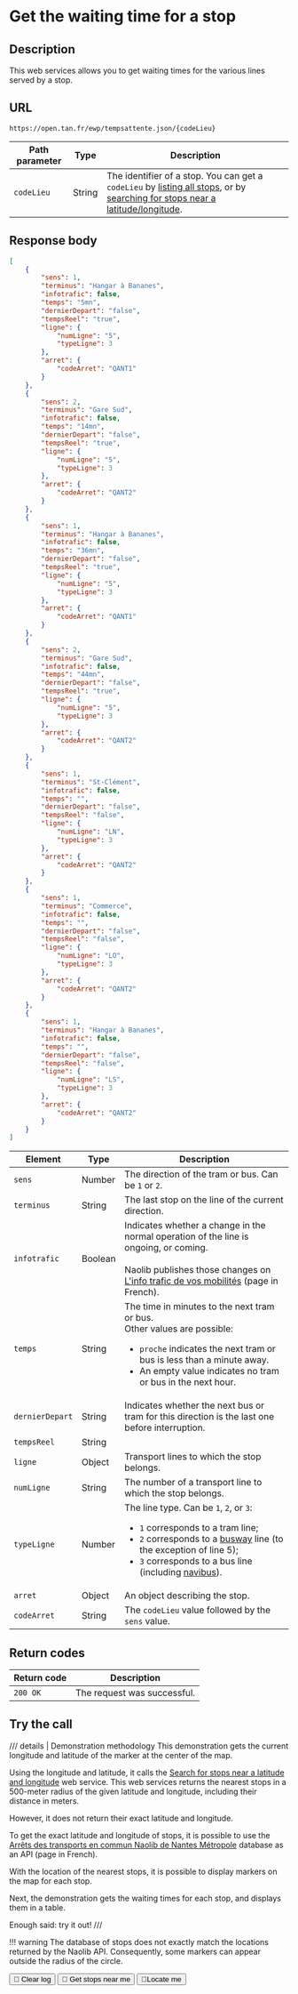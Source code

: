 # Get the waiting time for a stop

## Description

This web services allows you to get waiting times for the various lines served by a stop.

## URL

``` { .get }
https://open.tan.fr/ewp/tempsattente.json/{codeLieu}
```

| Path parameter | Type   | Description                                                                                                                                                                  |
|----------------|--------|------------------------------------------------------------------------------------------------------------------------------------------------------------------------------|
| `codeLieu`     | String | The identifier of a stop. You can get a `codeLieu` by [listing all stops](list_all_stops.md), or by [searching for stops near a latitude/longitude](stops_near_lat_long.md). |

## Response body

```json title="JSON"
[
    {
        "sens": 1,
        "terminus": "Hangar à Bananes",
        "infotrafic": false,
        "temps": "5mn",
        "dernierDepart": "false",
        "tempsReel": "true",
        "ligne": {
            "numLigne": "5",
            "typeLigne": 3
        },
        "arret": {
            "codeArret": "QANT1"
        }
    },
    {
        "sens": 2,
        "terminus": "Gare Sud",
        "infotrafic": false,
        "temps": "14mn",
        "dernierDepart": "false",
        "tempsReel": "true",
        "ligne": {
            "numLigne": "5",
            "typeLigne": 3
        },
        "arret": {
            "codeArret": "QANT2"
        }
    },
    {
        "sens": 1,
        "terminus": "Hangar à Bananes",
        "infotrafic": false,
        "temps": "36mn",
        "dernierDepart": "false",
        "tempsReel": "true",
        "ligne": {
            "numLigne": "5",
            "typeLigne": 3
        },
        "arret": {
            "codeArret": "QANT1"
        }
    },
    {
        "sens": 2,
        "terminus": "Gare Sud",
        "infotrafic": false,
        "temps": "44mn",
        "dernierDepart": "false",
        "tempsReel": "true",
        "ligne": {
            "numLigne": "5",
            "typeLigne": 3
        },
        "arret": {
            "codeArret": "QANT2"
        }
    },
    {
        "sens": 1,
        "terminus": "St-Clément",
        "infotrafic": false,
        "temps": "",
        "dernierDepart": "false",
        "tempsReel": "false",
        "ligne": {
            "numLigne": "LN",
            "typeLigne": 3
        },
        "arret": {
            "codeArret": "QANT2"
        }
    },
    {
        "sens": 1,
        "terminus": "Commerce",
        "infotrafic": false,
        "temps": "",
        "dernierDepart": "false",
        "tempsReel": "false",
        "ligne": {
            "numLigne": "LO",
            "typeLigne": 3
        },
        "arret": {
            "codeArret": "QANT2"
        }
    },
    {
        "sens": 1,
        "terminus": "Hangar à Bananes",
        "infotrafic": false,
        "temps": "",
        "dernierDepart": "false",
        "tempsReel": "false",
        "ligne": {
            "numLigne": "LS",
            "typeLigne": 3
        },
        "arret": {
            "codeArret": "QANT2"
        }
    }
]
```

| Element         | Type   | Description |
|-----------------|--------|-------------|
| `sens`          | Number | The direction of the tram or bus. Can be `1` or `2`. |
| `terminus`      | String | The last stop on the line of the current direction.|
| `infotrafic`    | Boolean | Indicates whether a change in the normal operation of the line is ongoing, or coming.<br><br>Naolib publishes those changes on [L'info trafic de vos mobilités](https://naolib.fr/fr/info-trafic-1) (page in French). |
| `temps`         | String  | The time in minutes to the next tram or bus.<br>Other values are possible:<ul><li>`proche` indicates the next tram or bus is less than a minute away.</li><li>An empty value indicates no tram or bus in the next hour.</li></ul>|
| `dernierDepart` | String  | Indicates whether the next bus or tram for this direction is the last one before interruption. |
| `tempsReel`     | String  |             |
| `ligne`         | Object  | Transport lines to which the stop belongs. |
| `numLigne`      | String  | The number of a transport line to which the stop belongs. |
| `typeLigne`     | Number  | The line type. Can be `1`, `2`, or `3`:<ul><li>`1` corresponds to a tram line;</li><li>`2` corresponds to a [busway](https://en.wikipedia.org/wiki/Nantes_Busway) line (to the exception of line 5);</li><li>`3` corresponds to a bus line (including [navibus](https://en.wikipedia.org/wiki/Navibus)).</li></ul>|
| `arret`         | Object  | An object describing the stop. |
| `codeArret`     | String  | The `codeLieu` value followed by the `sens` value. |

## Return codes

| Return code | Description |
|-------------|-------------|
| `200 OK`    | The request was successful. | 

## Try the call

/// details | Demonstration methodology
This demonstration gets the current longitude and latitude of the marker at the center of the map.

Using the longitude and latitude, it calls the [Search for stops near a latitude and longitude](stops_near_lat_long.md) web service. This web services returns the nearest stops in a 500-meter radius of the given latitude and longitude, including their distance in meters.

However, it does not return their exact latitude and longitude.

To get the exact latitude and longitude of stops, it is possible to use the [Arrêts des transports en commun Naolib de Nantes Métropole](https://data.nantesmetropole.fr/explore/dataset/244400404_tan-arrets/table/) database as an API (page in French).

With the location of the nearest stops, it is possible to display markers on the map for each stop.

Next, the demonstration gets the waiting times for each stop, and displays them in a table.

Enough said: try it out!
///

!!! warning
    The database of stops does not exactly match the locations returned by the Naolib API. Consequently, some markers can appear outside the radius of the circle.

<div id="map"></div>

<p class="current"></p>

<div class="spacing1">
    <button id="clearButton" class="md-button">🧹 Clear log</button>
    <button id="fetchButton" class="md-button">🚏 Get stops near me</button>
    <button id="locateButton" class="md-button">📍Locate me</button>
</div>

<pre><code class="message"></code></pre>

<!-- Script section -->
<script src="../javascripts/waiting_time_stop.js"></script>
